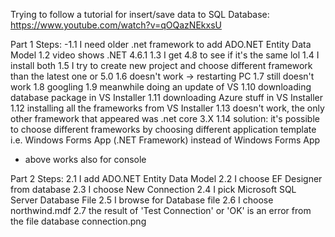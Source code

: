 Trying to follow a tutorial for insert/save data to SQL Database: https://www.youtube.com/watch?v=qOQazNEkxsU

Part 1 Steps:
-1.1 I need older .net framework to add ADO.NET Entity Data Model
1.2 video shows .NET 4.6.1
1.3 I get 4.8 to see if it's the same lol
1.4 I install both
1.5 I try to create new project and choose different framework than the latest one or 5.0
1.6 doesn't work -> restarting PC 
1.7 still doesn't work
1.8 googling
1.9 meanwhile doing an update of VS
1.10 downloading database package in VS Installer
1.11 downloading Azure stuff in VS Installer
1.12 installing all the frameworks from VS Installer
1.13 doesn't work, the only other framework that appeared was .net core 3.X
1.14 solution: it's possible to choose different frameworks by choosing different application template i.e. Windows Forms App (.NET Framework) instead of Windows Forms App
- above works also for console

Part 2 Steps:
2.1 I add ADO.NET Entity Data Model
2.2 I choose EF Designer from database
2.3 I choose New Connection
2.4 I pick Microsoft SQL Server Database File
2.5 I browse for Database file
2.6 I choose northwind.mdf
2.7 the result of 'Test Connection' or 'OK' is an error from the file database connection.png
